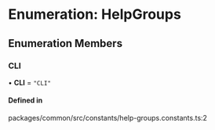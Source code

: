 # Enumeration: HelpGroups

## Enumeration Members

### CLI

• **CLI** = ``"CLI"``

#### Defined in

packages/common/src/constants/help-groups.constants.ts:2
